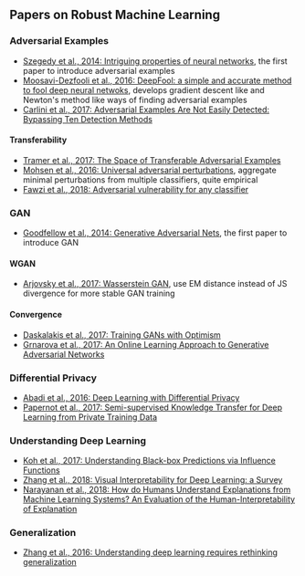 
## Papers on Robust Machine Learning

### Adversarial Examples
* [Szegedy et al., 2014: Intriguing properties of neural networks](https://arxiv.org/pdf/1312.6199.pdf),
the first paper to introduce adversarial examples
* [Moosavi-Dezfooli et al., 2016: DeepFool: a simple and accurate method to fool deep neural netwoks](https://arxiv.org/pdf/1511.04599.pdf), develops gradient descent like and Newton's method like ways of finding adversarial examples
* [Carlini et al., 2017: Adversarial Examples Are Not Easily Detected: Bypassing Ten Detection Methods](https://arxiv.org/abs/1705.07263)

#### Transferability
* [Tramer et al., 2017: The Space of Transferable Adversarial Examples](https://arxiv.org/abs/1704.03453)
* [Mohsen et al., 2016: Universal adversarial perturbations](https://arxiv.org/abs/1610.08401), aggregate minimal perturbations from multiple classifiers, quite empirical
* [Fawzi et al., 2018: Adversarial vulnerability for any classifier](https://arxiv.org/abs/1802.08686)

### GAN
* [Goodfellow et al., 2014: Generative Adversarial Nets](https://arxiv.org/pdf/1406.2661.pdf), the first paper to introduce GAN

#### WGAN
* [Arjovsky et al., 2017: Wasserstein GAN](https://arxiv.org/abs/1701.07875), use EM distance instead of JS divergence for more stable GAN training

#### Convergence
* [Daskalakis et al., 2017: Training GANs with Optimism](https://arxiv.org/abs/1711.00141)
* [Grnarova et al., 2017: An Online Learning Approach to Generative Adversarial Networks](https://arxiv.org/abs/1706.03269)

### Differential Privacy
* [Abadi et al., 2016: Deep Learning with Differential Privacy](https://arxiv.org/abs/1607.00133)
* [Papernot et al., 2017: Semi-supervised Knowledge Transfer for Deep Learning from Private Training Data](https://arxiv.org/abs/1610.05755)

### Understanding Deep Learning
* [Koh et al., 2017: Understanding Black-box Predictions via Influence Functions](https://arxiv.org/abs/1703.04730)
* [Zhang et al., 2018: Visual Interpretability for Deep Learning: a Survey](https://arxiv.org/abs/1802.00614)
* [Narayanan et al., 2018: How do Humans Understand Explanations from Machine Learning Systems? An Evaluation of the Human-Interpretability of Explanation](https://arxiv.org/abs/1802.00682?utm_campaign=Revue%20newsletter&utm_medium=Newsletter&utm_source=piqcy)

### Generalization
* [Zhang et al., 2016: Understanding deep learning requires rethinking generalization](https://arxiv.org/abs/1611.03530)
